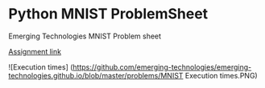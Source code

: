 # Python MNIST ProblemSheet

Emerging Technologies MNIST Problem sheet

[Assignment link](https://github.com/emerging-technologies/emerging-technologies.github.io/blob/master/problems/digits.md)

![Execution times] (https://github.com/emerging-technologies/emerging-technologies.github.io/blob/master/problems/MNIST Execution times.PNG)